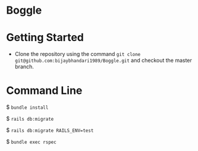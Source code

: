 # Boggle

# Getting Started

- Clone the repository using the command `git clone git@github.com:bijaybhandari1989/Boggle.git` and checkout the master branch.

# Command Line

\$ `bundle install`

\$ `rails db:migrate`

\$ `rails db:migrate RAILS_ENV=test`

\$ `bundle exec rspec`
